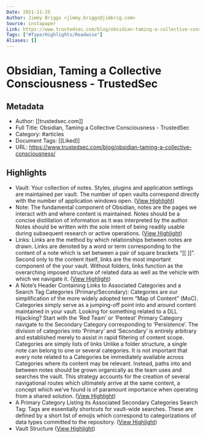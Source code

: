```yaml
---
Date: 2021-11-25
Author: Jimmy Briggs <jimmy.briggs@jimbrig.com>
Source: instapaper
Link: https://www.trustedsec.com/blog/obsidian-taming-a-collective-consciousness/
Tags: ["#Type/Highlights/Readwise"]
Aliases: []
---
```

# Obsidian, Taming a Collective Consciousness - TrustedSec

## Metadata
- Author: [[trustedsec.com]]
- Full Title: Obsidian, Taming a Collective Consciousness - TrustedSec
- Category: #articles
- Document Tags: [[Liked]] 
- URL: https://www.trustedsec.com/blog/obsidian-taming-a-collective-consciousness/

## Highlights
- Vault:
  Your collection of notes. Styles, plugins and application settings are maintained per vault. The number of open vaults correspond directly with the number of application windows open. ([View Highlight](https://instapaper.com/read/1458811913/17939371))
- Note:
  The fundamental component of Obsidian, notes are the pages we interact with and where content is maintained. Notes should be a concise distillation of information as it was interpreted by the author. Notes should be written with the sole intent of being readily usable during subsequent research or active operations. ([View Highlight](https://instapaper.com/read/1458811913/17939373))
- Links:
  Links are the method by which relationships between notes are drawn. Links are denoted by a word or term corresponding to the content of a note which is set between a pair of square brackets “[[ ]]”. Second only to the content itself, links are the most important component of the your vault. Without folders, links function as the overarching imposed structure of related data as well as the vehicle with which we navigate it. ([View Highlight](https://instapaper.com/read/1458811913/17939806))
- A Note’s Header Containing Links to Associated Categories and a Search Tag
  Categories (Primary/Secondary):
  Categories are our simplification of the more widely adopted term “Map of Content” (MoC). Categories simply serve as a jumping-off point into and around content maintained in your vault.
  Looking for something related to a DLL Hijacking?
  Start with the ‘Red Team’ or ‘Pentest’ Primary Category
  navigate to the Secondary Category corresponding to ‘Persistence’.
  The division of categories into ‘Primary’ and ‘Secondary’ is entirely arbitrary and established merely to assist in rapid filtering of content scope.
  Categories are simply lists of links
  Unlike a folder structure, a single note can belong to one or several categories.
  It is not important that every note related to a Categories be immediately available across Categories where its content may be relevant. Instead, paths into and between notes should be grown organically as the team uses and searches the vault. This strategy accounts for the creation of several navigational routes which ultimately arrive at the same content, a concept which we’ve found is of paramount importance when operating from a shared solution. ([View Highlight](https://instapaper.com/read/1458811913/17939809))
- A Primary Category Listing its Associated Secondary Categories
  Search Tag:
  Tags are essentially shortcuts for vault-wide searches. These are defined by a short list of emojis which correspond to categorizations of data types committed to the repository. ([View Highlight](https://instapaper.com/read/1458811913/17939817))
- Vault Structure ([View Highlight](https://instapaper.com/read/1458811913/17939818))
